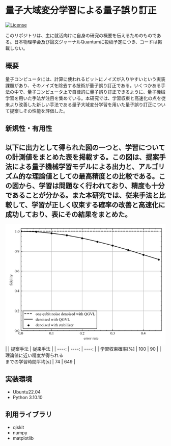 # 量子大域変分学習による量子誤り訂正

[![License](https://img.shields.io/badge/License-MIT-blue.svg)](LICENSE)


このリポジトリは、主に就活向けに自身の研究の概要を伝えるためのものである。日本物理学会及び論文ジャーナルQuantumに投稿予定につき、コードは掲載しない。

## 概要
量子コンピュータには、計算に使われるビットにノイズが入りやすいという実装課題があり、そのノイズを除去する技術が量子誤り訂正である。いくつかある手法の中で、量子コンピュータ上で自律的に量子誤り訂正できるように、量子機械学習を用いた手法が注目を集めている。本研究では、学習収束と高速化の点を従来より改善した新しい手法である量子大域変分学習を用いた量子誤り訂正について提案しその性能を評価した。

## 新規性・有用性
以下に出力として得られた図の一つと、学習についての計測値をまとめた表を掲載する。この図は、提案手法による量子機械学習モデルによる出力と、アルゴリズム的な理論値としての最高精度との比較である。この図から、学習は問題なく行われており、精度も十分であることが分かる。また本研究では、従来手法と比較して、学習が正しく収束する確率の改善と高速化に成功しており、表にその結果をまとめた。<br>
---
![image](/fidelity_of_denoised_state_example.png)  <br>
|  | 提案手法 | 従来手法 |
| ----: | ----: | ----: |
| 学習収束確率[%] | 100 | 90 |
| 理論値に近い精度が得られる<br>までの学習時間平均[s] | 74 | 649 |

## 実装環境
- Ubuntu22.04
- Python 3.10.10

## 利用ライブラリ
- qiskit
- numpy
- matplotlib
